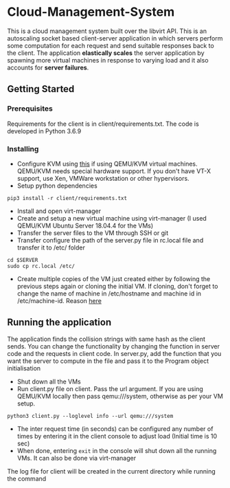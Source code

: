 # Cloud-Management-System
This is a cloud management system built over the libvirt API. This is an autoscaling socket based client-server application in which servers perform some computation for each request and send suitable responses back to the client. 
The application **elastically scales** the server application by spawning more virtual machines in response to varying load and it also accounts for **server failures**.
## Getting Started



### Prerequisites

Requirements for the client is in client/requirements.txt. The code is developed in Python 3.6.9


### Installing


- Configure KVM using [this](https://www.linuxtechi.com/install-configure-kvm-ubuntu-18-04-server/) if using QEMU/KVM virtual machines. QEMU/KVM needs special hardware support. If you don't have VT-X support, use Xen, VMWare workstation or other hypervisors.
- Setup python dependencies
```
pip3 install -r client/requirements.txt 
```
- Install and open virt-manager
- Create and setup a new virtual machine using virt-manager (I used QEMU/KVM Ubuntu Server 18.04.4 for the VMs)
- Transfer the server files to the VM through SSH or git
- Transfer configure the path of the server.py file in rc.local file and transfer it to /etc/ folder 

```
cd $SERVER
sudo cp rc.local /etc/
```

- Create multiple copies of the VM just created either by following the previous steps again or cloning the initial VM. If cloning, don't forget to change the name of machine in /etc/hostname and machine id in /etc/machine-id. Reason [here](https://jaylacroix.com/fixing-ubuntu-18-04-virtual-machines-that-fight-over-the-same-ip-address/)


## Running the application

The application finds the collision strings with same hash as the client sends. You can change the functionality by changing the function in server code and the requests in client code. In server.py, add the function that you want the server to compute in the file and pass it to the Program object initialisation 

- Shut down all the VMs
- Run client.py file on client. Pass the url argument. If you are using QEMU/KVM locally then pass qemu:///system, otherwise as per your VM setup.

```
python3 client.py --loglevel info --url qemu:///system
```
- The inter request time (in seconds) can be configured any number of times by entering it in the client console to adjust load (Initial time is 10 sec)
- When done, entering ```exit``` in the console will shut down all the running VMs. It can also be done via virt-manager

The log file for client will be created in the current directory while running the command
